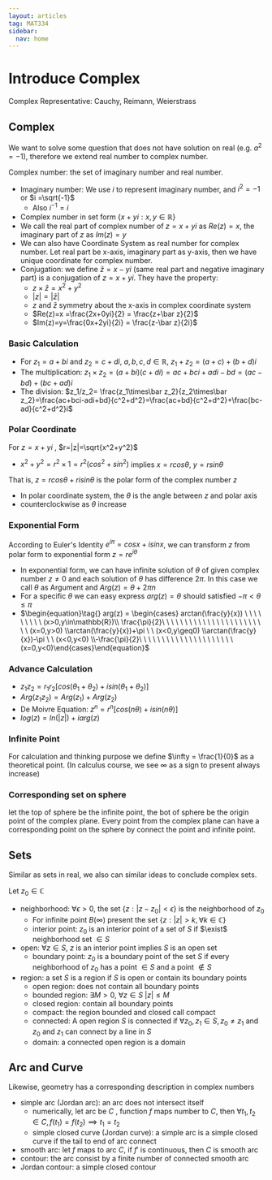 ```yaml
---
layout: articles
tag: MAT334
sidebar:
  nav: home
---
```


# Introduce Complex

Complex Representative: Cauchy, Reimann, Weierstrass

## Complex

We want to solve some question that does not have solution on real (e.g. $a^2=-1$), therefore we extend real number to complex number.

Complex number: the set of imaginary number and real number.

- Imaginary number:  We use $i$ to represent imaginary number, and $i^2 =-1$ or $i =\sqrt{-1}$
  - Also $i^{-1} = i$
- Complex number in set form $\{x+yi:x,y\in \mathbb{R}\}$
- We call the real part of complex number of $z=x+yi$ as $Re(z)=x$, the imaginary part of $z$ as $Im(z) = y$
- We can also have Coordinate System as real number for complex number. Let real part be x-axis, imaginary part as y-axis,  then we have unique coordinate for complex number.
- Conjugation: we define $\bar z = x-yi$ (same real part and negative imaginary part) is a conjugation of $z= x+yi$. They have the property:
  - $z\times \bar z=x^2+y^2$
  - $|z|=|\bar z|$
  - $z$ and $\bar z$ symmetry about the x-axis in complex coordinate system
  - $Re(z)=x =\frac{2x+0yi}{2} = \frac{z+\bar z}{2}$
  - $Im(z)=y=\frac{0x+2yi}{2i} = \frac{z-\bar z}{2i}$

### Basic Calculation

- For $z_1 = a+bi$ and $z_2=c+di$, $a,b,c,d\in\mathbb{R}$,  $z_1+z_2= (a+c)+(b+d)i$
- The multiplication: $z_1\times z_2=(a+bi)(c+di)=ac+bci+adi-bd=(ac-bd)+(bc+ad)i$  
- The division: $z_1/z_2= \frac{z_1\times\bar z_2}{z_2\times\bar z_2}=\frac{ac+bci-adi+bd}{c^2+d^2}=\frac{ac+bd}{c^2+d^2}+\frac{bc-ad}{c^2+d^2}i$ 

### Polar Coordinate

For $z=x+yi$ , $r=|z|=\sqrt{x^2+y^2}$ 

- $x^2+y^2=r^2\times1=r^2(cos^2+sin^2)$ implies $x=rcos\theta$, $y=rsin\theta$

That is, $z = rcos\theta + risin\theta$ is the polar form of the complex number $z$

- In polar coordinate system, the $\theta$ is the angle between $z$  and polar axis
- counterclockwise as $\theta$ increase

### Exponential Form

According to Euler's Identity $e^{i\pi}=cosx+isinx$, we can transform $z$ from polar form to exponential form $z = re^{i\theta}$

- In exponential form, we can have infinite solution of $\theta$ of given complex number $z\neq 0$ and each solution of $\theta$ has difference $2\pi$. In this case we call $\theta$ as Argument and $Arg(z) = \theta + 2\pi n$ 
- For a specific $\theta$ we can easy express $arg(z) = \theta$ should satisfied $-\pi<\theta\leq \pi$
- $\begin{equation}\tag{} arg(z) = \begin{cases} arctan(\frac{y}{x}) \ \ \ \ \ \ \  \ \ (x>0,y\in\mathbb{R})\\
\frac{\pi}{2}\ \ \ \ \ \ \ \ \ \ \ \ \ \ \ \ \ \ \ \ \ \ \ \ (x=0,y>0) \\arctan(\frac{y}{x})+\pi \ \ (x<0,y\geq0)
\\arctan(\frac{y}{x})-\pi \ \ (x<0,y<0)
\\-\frac{\pi}{2}\ \ \ \ \ \ \ \ \ \ \ \ \ \ \ \ \ \ \ \ \ (x=0,y<0)\end{cases}\end{equation}$

### Advance Calculation

- $z_1z_2=r_1r_2[cos(\theta_1+\theta_2)+i sin(\theta_1+\theta_2)]$
- $Arg(z_1z_2)=Arg(z_1)+Arg(z_2)$
- De Moivre Equation: $z^n = r^n[cos(n\theta)+isin(n\theta)]$
- $log(z)=ln(|z|) + iarg(z)$

### Infinite Point

For calculation and thinking purpose we define $\infty = \frac{1}{0}$ as a theoretical point. (In calculus course, we see $\infty$ as a sign to present always increase)

### Corresponding set on sphere

let the top of sphere be the infinite point, the bot of sphere be the origin point of the complex plane. Every point from the complex plane can have a corresponding point on the sphere by connect the point and infinite point.

## Sets

Similar as sets in real, we also can similar ideas to conclude complex sets.

Let $z_0\in\mathbb{C}$ 

- neighborhood:  $\forall\epsilon>0$, the set $\{z:|z-z_0|<\epsilon\}$ is the neighborhood of $z_0$
  - For infinite point $B(\infty)$ present the set $\{z:|z|>k,\forall k\in\mathbb{C}\}$
  - interior point: $z_0$ is an interior point of a set of $S$ if $\exist$ neighborhood set $\in S$
- open: $\forall z\in S$, $z$ is an interior point implies $S$ is an open set
  - boundary point: $z_0$ is a boundary point of the set $S$ if every neighborhood of $z_0$ has a point $\in S$ and a point $\notin S$
- region: a set $S$ is a region if $S$ is open or contain its boundary points
  - open region: does not contain all boundary points
  - bounded region: $\exists M>0$, $\forall z\in S$ $|z|\leq M$
  - closed region: contain all boundary points
  - compact: the region bounded and closed call compact 
  - connected: A open region $S$ is connected if $\forall z_0,z_1\in S, z_0\ne z_1$ and $z_0$ and $z_1$ can connect by a line in $S$
  - domain:  a connected open region is a domain

## Arc and Curve

Likewise, geometry has a corresponding description in complex numbers

- simple arc (Jordan arc): an arc does not intersect itself
  - numerically, let arc be $C$ , function $f$ maps number to $C$, then $\forall t_1,t_2 \in C, f(t_1)=f(t_2) \implies t_1=t_2$
  - simple closed curve (Jordan curve): a simple arc is a simple closed curve if the tail to end of arc connect
- smooth arc: let $f$ maps to arc $C$, if $f'$ is continuous, then $C$ is smooth arc
- contour: the arc consist by a finite number of connected smooth arc 
- Jordan contour: a simple closed contour